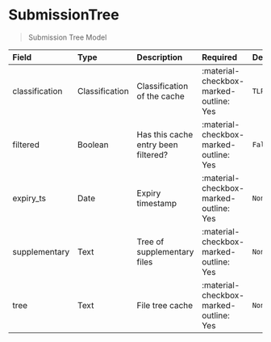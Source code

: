 [comment]: # (AUTOGENERATED MARKDOWN CONTENT. UPDATES TO ODM DOCUMENTATION SHOULD BE DONE THROUGH ASSEMBLYLINE-BASE REPO!)
# SubmissionTree
> Submission Tree Model

| Field | Type | Description | Required | Default |
| :--- | :--- | :--- | :--- | :--- |
| classification | Classification | Classification of the cache | :material-checkbox-marked-outline: Yes | `TLP:C` |
| filtered | Boolean | Has this cache entry been filtered? | :material-checkbox-marked-outline: Yes | `False` |
| expiry_ts | Date | Expiry timestamp | :material-checkbox-marked-outline: Yes | `None` |
| supplementary | Text | Tree of supplementary files | :material-checkbox-marked-outline: Yes | `None` |
| tree | Text | File tree cache | :material-checkbox-marked-outline: Yes | `None` |


